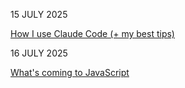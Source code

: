 15 JULY 2025

[How I use Claude Code (+ my best tips)](https://www.builder.io/blog/claude-code)

16 JULY 2025

[What's coming to JavaScript](https://deno.com/blog/updates-from-tc39)
